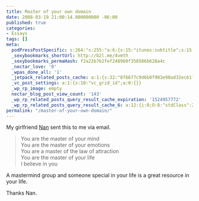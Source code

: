```yaml
---
title: Master of your own domain
date: 2008-03-19 21:00:14.000000000 -06:00
published: true
categories:
- Essays
tags: []
meta:
  podPressPostSpecific: s:264:"s:255:"a:6:{s:15:"itunes:subtitle";s:15:"##PostExcerpt##";s:14:"itunes:summary";s:15:"##PostExcerpt##";s:15:"itunes:keywords";s:17:"##WordPressCats##";s:13:"itunes:author";s:10:"##Global##";s:15:"itunes:explicit";s:7:"Default";s:12:"itunes:block";s:7:"Default";}";";
  _sexybookmarks_shortUrl: http://b2l.me/4vmth
  _sexybookmarks_permaHash: f2a22b7b2fef248960f358586b628a4c
  _nectar_love: '0'
  _wpas_done_all: '1'
  _jetpack_related_posts_cache: a:1:{s:32:"8f6677c9d6b0f903e98ad32ec61f8deb";a:2:{s:7:"expires";i:1470832159;s:7:"payload";a:3:{i:0;a:1:{s:2:"id";i:2686;}i:1;a:1:{s:2:"id";i:1469;}i:2;a:1:{s:2:"id";i:379;}}}}
  _vc_post_settings: a:1:{s:10:"vc_grid_id";a:0:{}}
  _wp_rp_image: empty
  nectar_blog_post_view_count: '143'
  _wp_rp_related_posts_query_result_cache_expiration: '1524957772'
  _wp_rp_related_posts_query_result_cache_6: a:12:{i:0;O:8:"stdClass":2:{s:7:"post_id";s:3:"577";s:5:"score";s:16:"65.9550755046406";}i:1;O:8:"stdClass":2:{s:7:"post_id";s:3:"312";s:5:"score";s:16:"65.9550755046406";}i:2;O:8:"stdClass":2:{s:7:"post_id";s:3:"189";s:5:"score";s:17:"61.36104740878774";}i:3;O:8:"stdClass":2:{s:7:"post_id";s:3:"404";s:5:"score";s:17:"59.16382283143756";}i:4;O:8:"stdClass":2:{s:7:"post_id";s:3:"119";s:5:"score";s:16:"58.2238155729377";}i:5;O:8:"stdClass":2:{s:7:"post_id";s:4:"4806";s:5:"score";s:18:"53.629787477132325";}i:6;O:8:"stdClass":2:{s:7:"post_id";s:3:"412";s:5:"score";s:17:"52.99255953521342";}i:7;O:8:"stdClass":2:{s:7:"post_id";s:4:"1211";s:5:"score";s:17:"51.43256289973465";}i:8;O:8:"stdClass":2:{s:7:"post_id";s:3:"605";s:5:"score";s:17:"51.43256289973465";}i:9;O:8:"stdClass":2:{s:7:"post_id";s:3:"320";s:5:"score";s:17:"51.43256289973465";}i:10;O:8:"stdClass":2:{s:7:"post_id";s:3:"282";s:5:"score";s:17:"51.43256289973465";}i:11;O:8:"stdClass":2:{s:7:"post_id";s:3:"130";s:5:"score";s:17:"51.43256289973465";}}
permalink: "/master-of-your-own-domain/"
---
```

My girlfriend <a href="http://www.createyourownrealitynow.com" rel="nofollow">Nan</a> sent this to me via email.
>You are the master of your mind<br />
You are the master of your emotions<br />
You are a master of the law of attraction<br />
You are the master of your life<br />
I believe in you</p></blockquote>
<p>A mastermind group and someone special in your life is a great resource in your life.

Thanks Nan.
